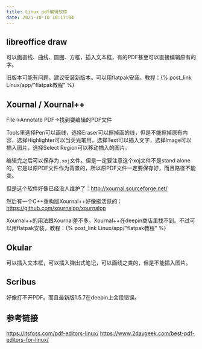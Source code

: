 ```yaml
---
title: Linux pdf编辑软件
date: 2021-10-10 10:17:04
---
```


## libreoffice draw

可以画直线、曲线、圆圈、方框，插入文本框，有的PDF甚至可以直接编辑原有的字。

旧版本可能有问题，建议安装新版本。可以用flatpak安装。教程：{% post_link Linux/app/"flatpak教程" %}

## Xournal / Xournal++

File->Annotate PDF->找到要编辑的PDF文件

Tools里选择Pen可以画线，选择Eraser可以擦掉画的线，但是不能擦掉原有内容，选择Highlighter可以当荧光笔用，选择Text可以插入文字，选择Image可以插入图片，选择Select Region可以移动插入的图片。

编辑完之后可以保存为`.xoj`文件。但是一定要注意这个xoj文件不是stand alone的，它是以原PDF文件作为背景的，所以原PDF文件一定要保存好，而且路径不能变。

但是这个软件好像已经没人维护了：<http://xournal.sourceforge.net/>

然后有一个C++重构版Xournal++好像挺活跃的：<https://github.com/xournalpp/xournalpp>

Xournal++的用法跟Xournal差不多。Xournal++在deepin商店里找不到。不过可以用flatpak安装，教程：{% post_link Linux/app/"flatpak教程" %}

## Okular

可以插入文本框，可以插入弹出式笔记，可以画线之类的，但是不能插入图片。

## Scribus

好像打不开PDF。而且最新版1.5.7在deepin上会段错误。

## 参考链接

<https://itsfoss.com/pdf-editors-linux/>
<https://www.2daygeek.com/best-pdf-editors-for-linux/>
